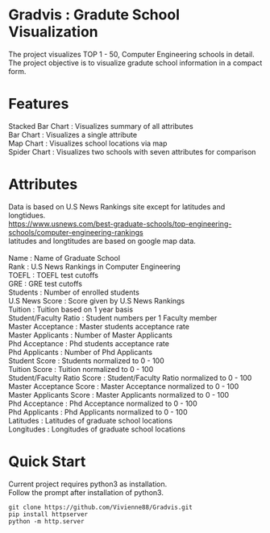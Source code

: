 # Gradvis : Gradute School Visualization
The project visualizes TOP 1 - 50, Computer Engineering schools in detail. \
The project objective is to visualize gradute school information in a compact form.

# Features
Stacked Bar Chart : Visualizes summary of all attributes \
Bar Chart : Visualizes a single attribute \
Map Chart : Visualizes school locations via map \
Spider Chart : Visualizes two schools with seven attributes for comparison

# Attributes
Data is based on U.S News Rankings site except for latitudes and longtidues. \
https://www.usnews.com/best-graduate-schools/top-engineering-schools/computer-engineering-rankings \
latitudes and longtitudes are based on google map data. \
\
Name : Name of Graduate School \
Rank : U.S News Rankings in Computer Engineering \
TOEFL : TOEFL test cutoffs \
GRE : GRE test cutoffs \
Students : Number of enrolled students \
U.S News Score : Score given by U.S News Rankings \
Tuition : Tuition based on 1 year basis \
Student/Faculty Ratio : Student numbers per 1 Faculty member \
Master Acceptance : Master students acceptance rate \
Master Applicants : Number of Master Applicants \
Phd Acceptance : Phd students acceptance rate \
Phd Applicants : Number of Phd Applicants \
Student Score : Students normalized to 0 - 100 \
Tuition Score : Tuition normalized to 0 - 100 \
Student/Faculty Ratio Score : Student/Faculty Ratio normalized to 0 - 100 \
Master Acceptance Score : Master Acceptance normalized to 0 - 100 \
Master Applicants Score : Master Applicants normalized to 0 - 100 \
Phd Acceptance : Phd Acceptance normalized to 0 - 100 \
Phd Applicants : Phd Applicants normalized to 0 - 100 \
Latitudes : Latitudes of graduate school locations \
Longitudes : Longitudes of graduate school locations

# Quick Start
Current project requires python3 as installation. \
Follow the prompt after installation of python3. 
```
git clone https://github.com/Vivienne88/Gradvis.git
pip install httpserver
python -m http.server
```
